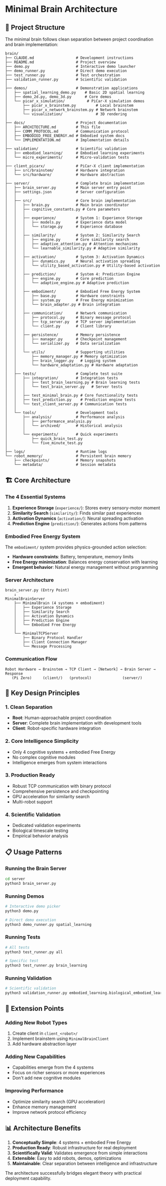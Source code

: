# Minimal Brain Architecture

## 📁 **Project Structure**

The minimal brain follows clean separation between project coordination and brain implementation:

```
brain/
├── CLAUDE.md                   # Development instructions
├── README.md                   # Project overview
├── demo.py                     # Interactive demo launcher
├── demo_runner.py              # Direct demo execution
├── test_runner.py              # Test orchestration
├── validation_runner.py        # Scientific validation
│
├── demos/                      # Demonstration applications
│   ├── spatial_learning_demo.py    # Basic 2D spatial learning
│   ├── demo_2d.py, demo_3d.py      # Core demos
│   └── picar_x_simulation/          # PiCar-X simulation demos
│       ├── picar_x_brainstem.py         # Local brainstem
│       ├── picar_x_network_brainstem.py # Network brainstem
│       └── visualization/               # 3D rendering
│
├── docs/                       # Project documentation
│   ├── ARCHITECTURE.md         # This file
│   ├── COMM_PROTOCOL.md        # Communication protocol
│   ├── EMBODIED_FREE_ENERGY.md # Embodied system docs
│   └── IMPLEMENTATION.md       # Implementation details
│
├── validation/                 # Scientific validation
│   ├── embodied_learning/      # Embodied learning experiments
│   └── micro_experiments/      # Micro-validation tests
│
├── client_picarx/              # PiCar-X client implementation
│   ├── src/brainstem/          # Hardware integration
│   └── src/hardware/           # Hardware abstraction
│
├── server/                     # Complete brain implementation
│   ├── brain_server.py         # Main server entry point
│   ├── settings.json           # Server configuration
│   │
│   ├── src/                    # Core brain implementation
│   │   ├── brain.py            # Main brain coordinator
│   │   ├── cognitive_constants.py # Core parameters
│   │   │
│   │   ├── experience/         # System 1: Experience Storage
│   │   │   ├── models.py       # Experience data model
│   │   │   └── storage.py      # Experience database
│   │   │
│   │   ├── similarity/         # System 2: Similarity Search
│   │   │   ├── engine.py       # Core similarity search
│   │   │   ├── adaptive_attention.py # Attention mechanisms
│   │   │   └── learnable_similarity.py # Adaptive similarity
│   │   │
│   │   ├── activation/         # System 3: Activation Dynamics
│   │   │   ├── dynamics.py     # Neural activation spreading
│   │   │   └── utility_based_activation.py # Utility-based activation
│   │   │
│   │   ├── prediction/         # System 4: Prediction Engine
│   │   │   ├── engine.py       # Core prediction
│   │   │   └── adaptive_engine.py # Adaptive prediction
│   │   │
│   │   ├── embodiment/         # Embodied Free Energy System
│   │   │   ├── base.py         # Hardware constraints
│   │   │   ├── system.py       # Free Energy minimization
│   │   │   └── brain_adapter.py # Brain integration
│   │   │
│   │   ├── communication/      # Network communication
│   │   │   ├── protocol.py     # Binary message protocol
│   │   │   ├── tcp_server.py   # TCP server implementation
│   │   │   └── client.py       # Client library
│   │   │
│   │   ├── persistence/        # Memory persistence
│   │   │   ├── manager.py      # Checkpoint management
│   │   │   └── serializer.py   # Data serialization
│   │   │
│   │   └── utils/              # Supporting utilities
│   │       ├── memory_manager.py # Memory optimization
│   │       ├── brain_logger.py   # Logging system
│   │       └── hardware_adaptation.py # Hardware adaptation
│   │
│   ├── tests/                  # Complete test suite
│   │   ├── integration/        # Integration tests
│   │   │   ├── test_brain_learning.py # Brain learning tests
│   │   │   └── test_brain_server.py   # Server tests
│   │   │
│   │   ├── test_minimal_brain.py # Core functionality tests
│   │   ├── test_prediction.py    # Prediction engine tests
│   │   └── test_client_server.py # Communication tests
│   │
│   └── tools/                  # Development tools
│       ├── analysis/           # Performance analysis
│       │   ├── performance_analysis.py
│       │   └── archived/       # Historical analysis
│       │
│       └── experiments/        # Quick experiments
│           ├── quick_brain_test.py
│           └── five_minute_test.py
│
├── logs/                       # Runtime logs
└── robot_memory/               # Persistent brain memory
    ├── checkpoints/            # Memory snapshots
    └── metadata/               # Session metadata
```

## 🏗️ **Core Architecture**

### **The 4 Essential Systems**

1. **Experience Storage** (`experience/`): Stores every sensory-motor moment
2. **Similarity Search** (`similarity/`): Finds similar past experiences
3. **Activation Dynamics** (`activation/`): Neural spreading activation
4. **Prediction Engine** (`prediction/`): Generates actions from patterns

### **Embodied Free Energy System**

The `embodiment/` system provides physics-grounded action selection:
- **Hardware constraints**: Battery, temperature, memory limits
- **Free Energy minimization**: Balances energy conservation with learning
- **Emergent behavior**: Natural energy management without programming

### **Server Architecture**

```
brain_server.py (Entry Point)
    ↓
MinimalBrainServer
    ├── MinimalBrain (4 systems + embodiment)
    │   ├── Experience Storage
    │   ├── Similarity Search
    │   ├── Activation Dynamics
    │   ├── Prediction Engine
    │   └── Embodied Free Energy
    │
    └── MinimalTCPServer
        ├── Binary Protocol Handler
        ├── Client Connection Manager
        └── Message Processing
```

### **Communication Flow**

```
Robot Hardware → Brainstem → TCP Client → [Network] → Brain Server → Response
   (Pi Zero)     (client/)   (protocol)              (server/)
```

## 🎯 **Key Design Principles**

### **1. Clean Separation**
- **Root**: Human-approachable project coordination
- **Server**: Complete brain implementation with development tools
- **Client**: Robot-specific hardware integration

### **2. Core Intelligence Simplicity**
- Only 4 cognitive systems + embodied Free Energy
- No complex cognitive modules
- Intelligence emerges from system interactions

### **3. Production Ready**
- Robust TCP communication with binary protocol
- Comprehensive persistence and checkpointing
- GPU acceleration for similarity search
- Multi-robot support

### **4. Scientific Validation**
- Dedicated validation experiments
- Biological timescale testing
- Empirical behavior analysis

## 📋 **Usage Patterns**

### **Running the Brain Server**
```bash
cd server
python3 brain_server.py
```

### **Running Demos**
```bash
# Interactive demo picker
python3 demo.py

# Direct demo execution
python3 demo_runner.py spatial_learning
```

### **Running Tests**
```bash
# All tests
python3 test_runner.py all

# Specific test
python3 test_runner.py brain_learning
```

### **Running Validation**
```bash
# Scientific validation
python3 validation_runner.py embodied_learning.biological_embodied_learning
```

## 🔧 **Extension Points**

### **Adding New Robot Types**
1. Create client in `client_<robot>/`
2. Implement brainstem using `MinimalBrainClient`
3. Add hardware abstraction layer

### **Adding New Capabilities**
- Capabilities emerge from the 4 systems
- Focus on richer sensors or more experiences
- Don't add new cognitive modules

### **Improving Performance**
- Optimize similarity search (GPU acceleration)
- Enhance memory management
- Improve network protocol efficiency

## 📊 **Architecture Benefits**

1. **Conceptually Simple**: 4 systems + embodied Free Energy
2. **Production Ready**: Robust infrastructure for real deployment
3. **Scientifically Valid**: Validates emergence from simple interactions
4. **Extensible**: Easy to add robots, demos, optimizations
5. **Maintainable**: Clear separation between intelligence and infrastructure

The architecture successfully bridges elegant theory with practical deployment capability.